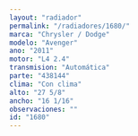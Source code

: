 ```yaml
---
layout: "radiador"
permalink: "/radiadores/1680/"
marca: "Chrysler / Dodge"
modelo: "Avenger"
ano: "2011"
motor: "L4 2.4"
transmision: "Automática"
parte: "438144"
clima: "Con clima"
alto: "27 5/8"
ancho: "16 1/16"
observaciones: ""
id: "1680"
---
```


